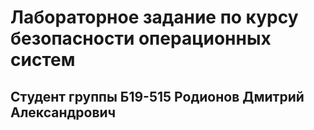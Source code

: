 # Лабораторное задание по курсу безопасности операционных систем

## Студент группы Б19-515 Родионов Дмитрий Александрович
